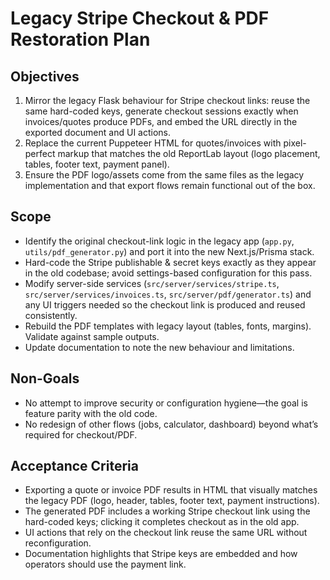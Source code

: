 # Legacy Stripe Checkout & PDF Restoration Plan

## Objectives
1. Mirror the legacy Flask behaviour for Stripe checkout links: reuse the same hard-coded keys, generate checkout sessions exactly when invoices/quotes produce PDFs, and embed the URL directly in the exported document and UI actions.
2. Replace the current Puppeteer HTML for quotes/invoices with pixel-perfect markup that matches the old ReportLab layout (logo placement, tables, footer text, payment panel).
3. Ensure the PDF logo/assets come from the same files as the legacy implementation and that export flows remain functional out of the box.

## Scope
- Identify the original checkout-link logic in the legacy app (`app.py`, `utils/pdf_generator.py`) and port it into the new Next.js/Prisma stack.
- Hard-code the Stripe publishable & secret keys exactly as they appear in the old codebase; avoid settings-based configuration for this pass.
- Modify server-side services (`src/server/services/stripe.ts`, `src/server/services/invoices.ts`, `src/server/pdf/generator.ts`) and any UI triggers needed so the checkout link is produced and reused consistently.
- Rebuild the PDF templates with legacy layout (tables, fonts, margins). Validate against sample outputs.
- Update documentation to note the new behaviour and limitations.

## Non-Goals
- No attempt to improve security or configuration hygiene—the goal is feature parity with the old code.
- No redesign of other flows (jobs, calculator, dashboard) beyond what’s required for checkout/PDF.

## Acceptance Criteria
- Exporting a quote or invoice PDF results in HTML that visually matches the legacy PDF (logo, header, tables, footer text, payment instructions).
- The generated PDF includes a working Stripe checkout link using the hard-coded keys; clicking it completes checkout as in the old app.
- UI actions that rely on the checkout link reuse the same URL without reconfiguration.
- Documentation highlights that Stripe keys are embedded and how operators should use the payment link.
